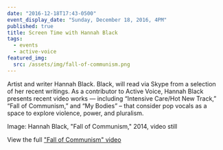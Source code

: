 ```yaml
---
date: "2016-12-18T17:43-0500"
event_display_date: "Sunday, December 18, 2016, 4PM"
published: true
title: Screen Time with Hannah Black
tags:
  - events
  - active-voice
featured_img:
  src: /assets/img/fall-of-communism.png
---
```


Artist and writer Hannah Black. Black, will read via Skype from a selection of her recent writings. As a contributor to Active Voice, Hannah Black presents recent video works — including “Intensive Care/Hot New Track,” “Fall of Communism,” and “My Bodies” – that consider pop vocals as a space to explore violence, power, and pluralism.

Image: Hannah Black, "Fall of Communism," 2014, video still

View the full ["Fall of Communism" video](https://vimeo.com/110016117)
